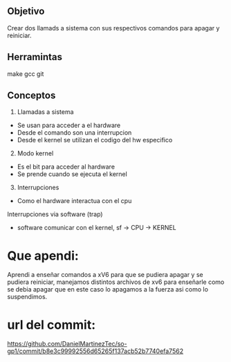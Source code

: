 ## Objetivo
Crear dos llamads a sistema con sus respectivos comandos para apagar y reiniciar.

## Herramintas

make
gcc
git

## Conceptos 

1) Llamadas a sistema 

* Se usan para acceder a el hardware
* Desde el comando son una interrupcion 
* Desde el kernel se utilizan el codigo del hw especifico

2) Modo kernel 
* Es el bit para acceder al hardware
* Se prende cuando se ejecuta el kernel 

3) Interrupciones
* Como el hardware interactua  con el cpu 

Interrupciones via software (trap)
* software comunicar con el kernel, sf -> CPU -> KERNEL

# Que apendi:
 Aprendi a enseñar comandos a xV6 para que se pudiera apagar y se pudiera reiniciar, manejamos distintos archivos de xv6 para enseñarle como se debia apagar que en este caso lo apagamos a la fuerza asi como lo suspendimos. 

# url del commit:
https://github.com/DanielMartinezTec/so-gp1/commit/b8e3c99992556d65265f137acb52b7740efa7562
